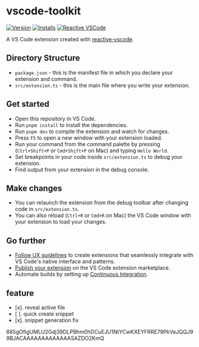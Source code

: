 # vscode-toolkit

[![Version](https://img.shields.io/visual-studio-marketplace/v/vscode-toolkit.vscode-toolkit)](https://marketplace.visualstudio.com/items?itemName=vscode-toolkit.vscode-toolkit) [![Installs](https://img.shields.io/visual-studio-marketplace/i/vscode-toolkit.vscode-toolkit)](https://marketplace.visualstudio.com/items?itemName=vscode-toolkit.vscode-toolkit) [![Reactive VSCode](https://img.shields.io/badge/made_with-reactive--vscode-%23007ACC?style=flat&labelColor=%23229863)](https://kermanx.com/reactive-vscode/)

A VS Code extension created with [reactive-vscode](https://kermanx.com/reactive-vscode/).

## Directory Structure

- `package.json` - this is the manifest file in which you declare your extension and command.
- `src/extension.ts` - this is the main file where you write your extension.

## Get started

- Open this repository in VS Code.
- Run `pnpm install` to install the dependencies.
- Run `pnpm dev` to compile the extension and watch for changes.  
- Press `F5` to open a new window with your extension loaded.
- Run your command from the command palette by pressing (`Ctrl+Shift+P` or `Cmd+Shift+P` on Mac) and typing `Hello World`.
- Set breakpoints in your code inside `src/extension.ts` to debug your extension.
- Find output from your extension in the debug console.

## Make changes

- You can relaunch the extension from the debug toolbar after changing code in `src/extension.ts`.
- You can also reload (`Ctrl+R` or `Cmd+R` on Mac) the VS Code window with your extension to load your changes.

## Go further

- [Follow UX guidelines](https://code.visualstudio.com/api/ux-guidelines/overview) to create extensions that seamlessly integrate with VS Code's native interface and patterns.
- [Publish your extension](https://code.visualstudio.com/api/working-with-extensions/publishing-extension) on the VS Code extension marketplace.
- Automate builds by setting up [Continuous Integration](https://code.visualstudio.com/api/working-with-extensions/continuous-integration).

## feature 
- [x]. reveal active file  
- [ ]. quick create snippet 
- [x]. snippet generation fix 




885gOfigUMLU2Gdj39DLPBhm0hDCuEJU1NtYCwKXEYFRRE79PkVeJQQJ99BJACAAAAAAAAAAAAASAZDO2KmQ